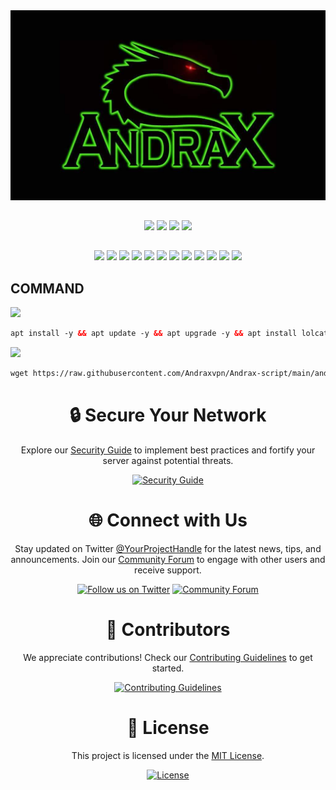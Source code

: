 <div align="center">
    <img src="https://github.com/Andraxvpn/Andrax-script/blob/main/logo.png.jpg">
</div>

##
<p align="center"><img src="https://img.shields.io/static/v1?style=for-the-badge&logo=debian&label=Debian%209 & 2010&message=Stretch&color=red"> <img src="https://img.shields.io/static/v1?style=for-the-badge&logo=debian&label=Debian%2010&message=Buster&color=red"> <img src="https://img.shields.io/static/v1?style=for-the-badge&logo=ubuntu&label=Ubuntu%2018&message=18.04 LTS&color=red"> <img src="https://img.shields.io/static/v1?style=for-the-badge&logo=ubuntu&label=Ubuntu%2020&message=20.04 LTS&color=red"></p>

##
<p align="center"><img src="https://img.shields.io/badge/Service-OpenSSH-success.svg">  <img src="https://img.shields.io/badge/Service-Dropbear-success.svg">  <img src="https://img.shields.io/badge/Service-BadVPN-success.svg">  <img src="https://img.shields.io/badge/Service-Stunnel-success.svg">  <img src="https://img.shields.io/badge/Service-OpenVPN-success.svg">  <img src="https://img.shields.io/badge/Service-Squid3-success.svg">  <img   src="https://img.shields.io/badge/Service-Webmin-success.svg">  <img src="https://img.shields.io/badge/Service-Privoxy-green.svg">   <img
src="https://img.shields.io/badge/Service-V2ray-success.svg">  <img src= "https://img.shields.io/badge/Service-SSR-success.svg">  <img src="https://img.shields.io/badge/Service-Trojan-success.svg">  <img src="https://img.shields.io/badge/Service-WireGuard-success.svg">

##

## COMMAND
<img src="https://img.shields.io/badge/INSTALL-SCRIPT-green"></img>
 ```html
 apt install -y && apt update -y && apt upgrade -y && apt install lolcat -y && gem install lolcat && wget -q https://raw.githubusercontent.com/Andraxvpn/Andrax-script/main/andraxVPN.sh && chmod +x andraxVPN.sh && ./andraxVPN.sh
  ```
 <img src="https://img.shields.io/badge/UPDATE-SCRIPT-green"></img>
 ```html
 wget https://raw.githubusercontent.com/Andraxvpn/Andrax-script/main/andrax.sh && chmod +x andrax.sh && ./andrax.sh
 ```
## 


<div align="center">

# :lock: Secure Your Network

Explore our [Security Guide](https://github.com/your-username/your-repo/wiki/Security-Guide) to implement best practices and fortify your server against potential threats.

[![Security Guide](https://img.shields.io/badge/Security%20Guide-Explore-blueviolet?style=for-the-badge)](https://github.com/your-username/your-repo/wiki/Security-Guide)

</div>

<div align="center">

# :globe_with_meridians: Connect with Us

Stay updated on Twitter [@YourProjectHandle](https://twitter.com/YourProjectHandle) for the latest news, tips, and announcements. Join our [Community Forum](https://community.example.com) to engage with other users and receive support.

[![Follow us on Twitter](https://img.shields.io/twitter/follow/YourProjectHandle?style=social&logo=twitter)](https://twitter.com/YourProjectHandle)
[![Community Forum](https://img.shields.io/badge/Community-Forum-brightgreen?style=for-the-badge)](https://community.example.com)

</div>

<div align="center">

# :office: Contributors

We appreciate contributions! Check our [Contributing Guidelines](CONTRIBUTING.md) to get started.

[![Contributing Guidelines](https://img.shields.io/badge/Contributing-Guidelines-orange?style=for-the-badge)](CONTRIBUTING.md)

</div>

<div align="center">

# :scroll: License

This project is licensed under the [MIT License](LICENSE).

[![License](https://img.shields.io/github/license/your-username/your-repo?style=for-the-badge)](LICENSE)

</div>


